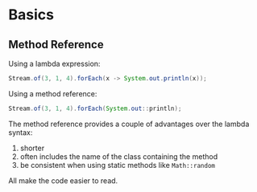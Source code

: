 # Basics

## Method Reference
Using a lambda expression:
```java
Stream.of(3, 1, 4).forEach(x -> System.out.println(x));
```
Using a method reference:
```java
Stream.of(3, 1, 4).forEach(System.out::println);
```

The method reference provides a couple of advantages over the lambda syntax:
1. shorter
2. often includes the name of the class containing the method
3. be consistent when using static methods like `Math::random`

All make the code easier to read.

